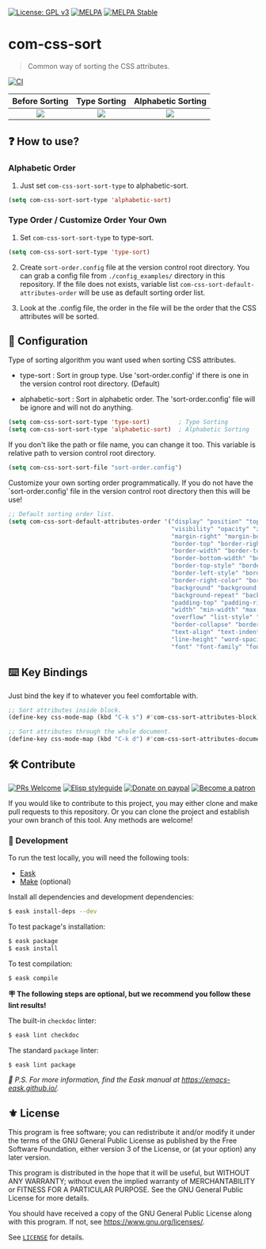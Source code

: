 [![License: GPL v3](https://img.shields.io/badge/License-GPL%20v3-blue.svg)](https://www.gnu.org/licenses/gpl-3.0)
[![MELPA](https://melpa.org/packages/com-css-sort-badge.svg)](https://melpa.org/#/com-css-sort)
[![MELPA Stable](https://stable.melpa.org/packages/com-css-sort-badge.svg)](https://stable.melpa.org/#/com-css-sort)

# com-css-sort
> Common way of sorting the CSS attributes.

[![CI](https://github.com/jcs-elpa/com-css-sort/actions/workflows/test.yml/badge.svg)](https://github.com/jcs-elpa/com-css-sort/actions/workflows/test.yml)

| Before Sorting                                  |  Type Sorting                                      |  Alphabetic Sorting                                      |
|:-----------------------------------------------:|:--------------------------------------------------:|:--------------------------------------------------------:|
|<img src="./etc/com-css-sort-before.png"/>|<img src="./etc/com-css-sort-type-sort.png"/>|<img src="./etc/com-css-sort-alphabetic-sort.png"/>|

## ❓ How to use?

### Alphabetic Order

1. Just set `com-css-sort-sort-type` to alphabetic-sort.

```el
(setq com-css-sort-sort-type 'alphabetic-sort)
```

### Type Order / Customize Order Your Own

1. Set `com-css-sort-sort-type` to type-sort.

```el
(setq com-css-sort-sort-type 'type-sort)
```

2. Create `sort-order.config` file at the version control root directory.
You can grab a config file from `./config_examples/` directory in this 
repository. If the file does not exists, variable list 
`com-css-sort-default-attributes-order`  will be use as default sorting
order list.

3. Look at the .config file, the order in the file will be the order that
the CSS attributes will be sorted.

## 🧪 Configuration

Type of sorting algorithm you want used when sorting CSS attributes.

* type-sort : Sort in group type. Use 'sort-order.config' if there is one in the 
version control root directory. (Default)

* alphabetic-sort : Sort in alphabetic order. The 'sort-order.config' file will be 
ignore and will not do anything.

```el
(setq com-css-sort-sort-type 'type-sort)        ; Type Sorting
(setq com-css-sort-sort-type 'alphabetic-sort)  ; Alphabetic Sorting
```

If you don't like the path or file name, you can change it too. This variable is
relative path to version control root directory.

```el
(setq com-css-sort-sort-file "sort-order.config")
```

Customize your own sorting order programmatically. If you do not have the
`sort-order.config' file in the version control root directory then this will be use!

```el
;; Default sorting order list.
(setq com-css-sort-default-attributes-order '("display" "position" "top" "right" "bottom" "left" "float" "clear"
                                              "visibility" "opacity" "z-index" "margin" "margin-top" 
                                              "margin-right" "margin-bottom" "margin-left" "outline" "border" 
                                              "border-top" "border-right" "border-bottom" "border-left" 
                                              "border-width" "border-top-width" "border-right-width" 
                                              "border-bottom-width" "border-left-width" "border-style" 
                                              "border-top-style" "border-right-style" "border-bottom-style" 
                                              "border-left-style" "border-color" "border-top-color" 
                                              "border-right-color" "border-bottom-color" "border-left-color" 
                                              "background" "background-color" "background-image" 
                                              "background-repeat" "background-position" "cursor" "padding" 
                                              "padding-top" "padding-right" "padding-bottom" "padding-left" 
                                              "width" "min-width" "max-width" "height" "min-height" "max-height" 
                                              "overflow" "list-style" "caption-side" "table-layout" 
                                              "border-collapse" "border-spacing" "empty-cells" "vertical-align" 
                                              "text-align" "text-indent" "text-transform" "text-decoration" 
                                              "line-height" "word-spacing" "letter-spacing" "white-space" "color" 
                                              "font" "font-family" "font-size" "font-weight" "content" "quotes"))
```

## ⌨️ Key Bindings

Just bind the key if to whatever you feel comfortable with.

```el
;; Sort attributes inside block.
(define-key css-mode-map (kbd "C-k s") #'com-css-sort-attributes-block)

;; Sort attributes through the whole document.
(define-key css-mode-map (kbd "C-k d") #'com-css-sort-attributes-document)
```

## 🛠️ Contribute

[![PRs Welcome](https://img.shields.io/badge/PRs-welcome-brightgreen.svg)](http://makeapullrequest.com)
[![Elisp styleguide](https://img.shields.io/badge/elisp-style%20guide-purple)](https://github.com/bbatsov/emacs-lisp-style-guide)
[![Donate on paypal](https://img.shields.io/badge/paypal-donate-1?logo=paypal&color=blue)](https://www.paypal.me/jcs090218)
[![Become a patron](https://img.shields.io/badge/patreon-become%20a%20patron-orange.svg?logo=patreon)](https://www.patreon.com/jcs090218)

If you would like to contribute to this project, you may either 
clone and make pull requests to this repository. Or you can 
clone the project and establish your own branch of this tool. 
Any methods are welcome!

### 🔬 Development

To run the test locally, you will need the following tools:

- [Eask](https://emacs-eask.github.io/)
- [Make](https://www.gnu.org/software/make/) (optional)

Install all dependencies and development dependencies:

```sh
$ eask install-deps --dev
```

To test package's installation:

```sh
$ eask package
$ eask install
```

To test compilation:

```sh
$ eask compile
```

**🪧 The following steps are optional, but we recommend you follow these lint results!**

The built-in `checkdoc` linter:

```sh
$ eask lint checkdoc
```

The standard `package` linter:

```sh
$ eask lint package
```

*📝 P.S. For more information, find the Eask manual at https://emacs-eask.github.io/.*

## ⚜️ License

This program is free software; you can redistribute it and/or modify
it under the terms of the GNU General Public License as published by
the Free Software Foundation, either version 3 of the License, or
(at your option) any later version.

This program is distributed in the hope that it will be useful,
but WITHOUT ANY WARRANTY; without even the implied warranty of
MERCHANTABILITY or FITNESS FOR A PARTICULAR PURPOSE.  See the
GNU General Public License for more details.

You should have received a copy of the GNU General Public License
along with this program.  If not, see <https://www.gnu.org/licenses/>.

See [`LICENSE`](./LICENSE.txt) for details.
